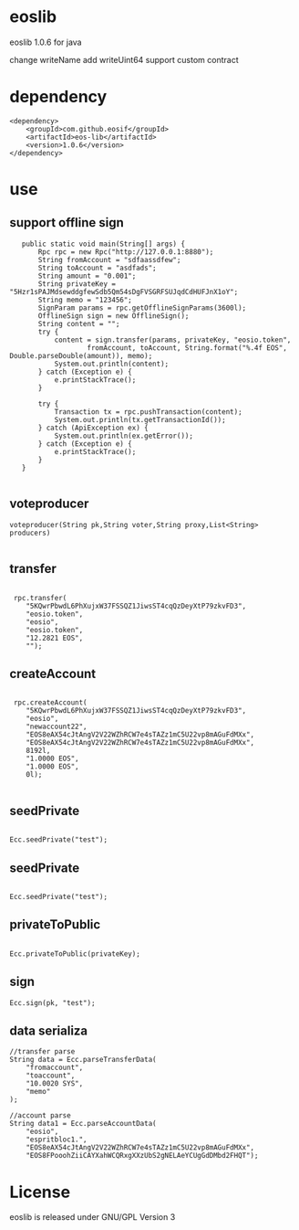 # eoslib

eoslib 1.0.6 for java 

change writeName add writeUint64 support custom contract

# dependency
```
<dependency>
    <groupId>com.github.eosif</groupId>
    <artifactId>eos-lib</artifactId>
    <version>1.0.6</version>
</dependency>    
```


# use


## support offline sign
 
 ```
    public static void main(String[] args) {
        Rpc rpc = new Rpc("http://127.0.0.1:8880");
        String fromAccount = "sdfaassdfew";
        String toAccount = "asdfads";
        String amount = "0.001";
        String privateKey = "5Hzr1sPAJMdsewddgfewSdb5Qm54sDgFVSGRFSUJqdCdHUFJnX1oY";
        String memo = "123456";
        SignParam params = rpc.getOfflineSignParams(3600l);
        OfflineSign sign = new OfflineSign();
        String content = "";
        try {
            content = sign.transfer(params, privateKey, "eosio.token",
                    fromAccount, toAccount, String.format("%.4f EOS", Double.parseDouble(amount)), memo);
            System.out.println(content);
        } catch (Exception e) {
            e.printStackTrace();
        }

        try {
            Transaction tx = rpc.pushTransaction(content);
            System.out.println(tx.getTransactionId());
        } catch (ApiException ex) {
            System.out.println(ex.getError());
        } catch (Exception e) {
            e.printStackTrace();
        }
    }
	
 ```


## voteproducer

 ```
 voteproducer(String pk,String voter,String proxy,List<String> producers)
 	
 ```


## transfer

```

 rpc.transfer(
 	"5KQwrPbwdL6PhXujxW37FSSQZ1JiwsST4cqQzDeyXtP79zkvFD3",
 	"eosio.token",
 	"eosio",
 	"eosio.token",
 	"12.2821 EOS",
 	"");

```
## createAccount

```

 rpc.createAccount(
 	"5KQwrPbwdL6PhXujxW37FSSQZ1JiwsST4cqQzDeyXtP79zkvFD3", 
 	"eosio",
 	"newaccount22",
 	"EOS8eAX54cJtAngV2V22WZhRCW7e4sTAZz1mC5U22vp8mAGuFdMXx",
 	"EOS8eAX54cJtAngV2V22WZhRCW7e4sTAZz1mC5U22vp8mAGuFdMXx", 
 	8192l, 
 	"1.0000 EOS",
 	"1.0000 EOS",
 	0l);
 	
```
## seedPrivate

```

Ecc.seedPrivate("test");

```


## seedPrivate

```

Ecc.seedPrivate("test");

```

## privateToPublic

```

Ecc.privateToPublic(privateKey);

```

## sign

```
Ecc.sign(pk, "test");

```

## data serializa

```
//transfer parse
String data = Ecc.parseTransferData(
	"fromaccount", 
	"toaccount", 
	"10.0020 SYS", 
	"memo"
);

//account parse
String data1 = Ecc.parseAccountData(
	"eosio",
	"espritbloc1.",
	"EOS8eAX54cJtAngV2V22WZhRCW7e4sTAZz1mC5U22vp8mAGuFdMXx",
	"EOS8FPooohZiiCAYXahWCQRxgXXzUbS2gNELAeYCUgGdDMbd2FHQT");

```


 
# License

eoslib is released under GNU/GPL Version 3
